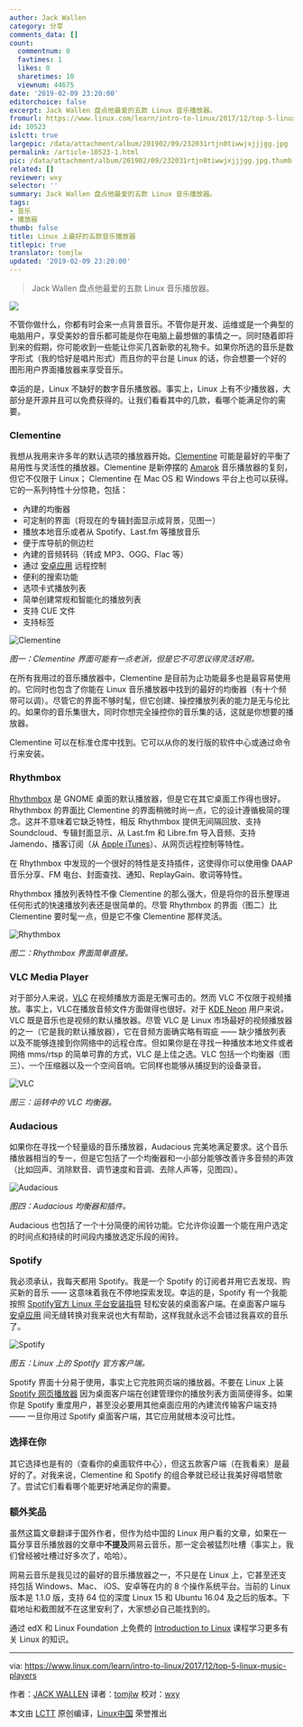 ```yaml
---
author: Jack Wallen
category: 分享
comments_data: []
count:
  commentnum: 0
  favtimes: 1
  likes: 0
  sharetimes: 10
  viewnum: 44675
date: '2019-02-09 23:20:00'
editorchoice: false
excerpt: Jack Wallen 盘点他最爱的五款 Linux 音乐播放器。
fromurl: https://www.linux.com/learn/intro-to-linux/2017/12/top-5-linux-music-players
id: 10523
islctt: true
largepic: /data/attachment/album/201902/09/232031rtjn0tiwwjxjjjgg.jpg
permalink: /article-10523-1.html
pic: /data/attachment/album/201902/09/232031rtjn0tiwwjxjjjgg.jpg.thumb.jpg
related: []
reviewer: wxy
selector: ''
summary: Jack Wallen 盘点他最爱的五款 Linux 音乐播放器。
tags:
- 音乐
- 播放器
thumb: false
title: Linux 上最好的五款音乐播放器
titlepic: true
translator: tomjlw
updated: '2019-02-09 23:20:00'
---
```



> 
> Jack Wallen 盘点他最爱的五款 Linux 音乐播放器。
> 
> 
> 


![](/data/attachment/album/201902/09/232031rtjn0tiwwjxjjjgg.jpg)


不管你做什么，你都有时会来一点背景音乐。不管你是开发、运维或是一个典型的电脑用户，享受美妙的音乐都可能是你在电脑上最想做的事情之一。同时随着即将到来的假期，你可能收到一些能让你买几首新歌的礼物卡。如果你所选的音乐是数字形式（我的恰好是唱片形式）而且你的平台是 Linux 的话，你会想要一个好的图形用户界面播放器来享受音乐。


幸运的是，Linux 不缺好的数字音乐播放器。事实上，Linux 上有不少播放器，大部分是开源并且可以免费获得的。让我们看看其中的几款，看哪个能满足你的需要。


### Clementine


我想从我用来许多年的默认选项的播放器开始。[Clementine](https://www.clementine-player.org/) 可能是最好的平衡了易用性与灵活性的播放器。Clementine 是新停摆的 [Amarok](https://en.wikipedia.org/wiki/Amarok_(software)) 音乐播放器的复刻，但它不仅限于 Linux； Clementine 在 Mac OS 和 Windows 平台上也可以获得。它的一系列特性十分惊艳，包括：


* 內建的均衡器
* 可定制的界面（将现在的专辑封面显示成背景，见图一）
* 播放本地音乐或者从 Spotify、Last.fm 等播放音乐
* 便于库导航的侧边栏
* 內建的音频转码（转成 MP3、OGG、Flac 等）
* 通过 [安卓应用](https://play.google.com/store/apps/details?id=de.qspool.clementineremote) 远程控制
* 便利的搜索功能
* 选项卡式播放列表
* 简单创建常规和智能化的播放列表
* 支持 CUE 文件
* 支持标签


![Clementine](/data/attachment/album/201902/09/232045h4rxs4rruk5yu4ze.jpg "Clementine")


*图一：Clementine 界面可能有一点老派，但是它不可思议得灵活好用。*


在所有我用过的音乐播放器中，Clementine 是目前为止功能最多也是最容易使用的。它同时也包含了你能在 Linux 音乐播放器中找到的最好的均衡器（有十个频带可以调）。尽管它的界面不够时髦，但它创建、操控播放列表的能力是无与伦比的。如果你的音乐集很大，同时你想完全操控你的音乐集的话，这就是你想要的播放器。


Clementine 可以在标准仓库中找到。它可以从你的发行版的软件中心或通过命令行来安装。


### Rhythmbox


[Rhythmbox](https://wiki.gnome.org/Apps/Rhythmbox) 是 GNOME 桌面的默认播放器，但是它在其它桌面工作得也很好。Rhythmbox 的界面比 Clementine 的界面稍微时尚一点，它的设计遵循极简的理念。这并不意味着它缺乏特性，相反 Rhythmbox 提供无间隔回放、支持 Soundcloud、专辑封面显示、从 Last.fm 和 Libre.fm 导入音频、支持 Jamendo、播客订阅（从 [Apple iTunes](https://www.apple.com/itunes/)）、从网页远程控制等特性。


在 Rhythmbox 中发现的一个很好的特性是支持插件，这使得你可以使用像 DAAP 音乐分享、FM 电台、封面查找、通知、ReplayGain、歌词等特性。


Rhythmbox 播放列表特性不像 Clementine 的那么强大，但是将你的音乐整理进任何形式的快速播放列表还是很简单的。尽管 Rhythmbox 的界面（图二）比 Clementine 要时髦一点，但是它不像 Clementine 那样灵活。


![Rhythmbox](/data/attachment/album/201902/09/232052ce3tcebcmgbtpzgt.jpg "Rhythmbox")


*图二：Rhythmbox 界面简单直接。*


### VLC Media Player


对于部分人来说，[VLC](https://www.videolan.org/vlc/index.html) 在视频播放方面是无懈可击的。然而 VLC 不仅限于视频播放。事实上，VLC在播放音频文件方面做得也很好。对于 [KDE Neon](https://neon.kde.org/) 用户来说，VLC 既是音乐也是视频的默认播放器。尽管 VLC 是 Linux 市场最好的视频播放器的之一（它是我的默认播放器），它在音频方面确实略有瑕疵 —— 缺少播放列表以及不能够连接到你网络中的远程仓库。但如果你是在寻找一种播放本地文件或者网络 mms/rtsp 的简单可靠的方式，VLC 是上佳之选。VLC 包括一个均衡器（图三）、一个压缩器以及一个空间音响。它同样也能够从捕捉到的设备录音。


![VLC](/data/attachment/album/201902/09/232101u2d2vss8qvva3mv2.jpg "VLC")


*图三：运转中的 VLC 均衡器。*


### Audacious


如果你在寻找一个轻量级的音乐播放器，Audacious 完美地满足要求。这个音乐播放器相当的专一，但是它包括了一个均衡器和一小部分能够改善许多音频的声效（比如回声、消除默音、调节速度和音调、去除人声等，见图四）。


![Audacious](/data/attachment/album/201902/09/232104s939zjr903e3r9ps.jpg "Audacious ")


*图四：Audacious 均衡器和插件。*


Audacious 也包括了一个十分简便的闹铃功能。它允许你设置一个能在用户选定的时间点和持续的时间段内播放选定乐段的闹铃。


### Spotify


我必须承认，我每天都用 Spotify。我是一个 Spotify 的订阅者并用它去发现、购买新的音乐 —— 这意味着我在不停地探索发现。幸运的是，Spotify 有一个我能按照 [Spotify官方 Linux 平台安装指导](https://www.spotify.com/us/download/linux/) 轻松安装的桌面客户端。在桌面客户端与 [安卓应用](https://play.google.com/store/apps/details?id=com.spotify.music) 间无缝转换对我来说也大有帮助，这样我就永远不会错过我喜欢的音乐了。


![Spotify](/data/attachment/album/201902/12/165519aib06x1t6h4f6cfj.jpg "Audacious ")


*图五：Linux 上的 Spotify 官方客户端。*


Spotify 界面十分易于使用，事实上它完胜网页端的播放器。不要在 Linux 上装 [Spotify 网页播放器](https://open.spotify.com/browse/featured) 因为桌面客户端在创建管理你的播放列表方面简便得多。如果你是 Spotify 重度用户，甚至没必要用其他桌面应用的內建流传输客户端支持 —— 一旦你用过 Spotify 桌面客户端，其它应用就根本没可比性。


### 选择在你


其它选择也是有的（查看你的桌面软件中心），但这五款客户端（在我看来）是最好的了。对我来说，Clementine 和 Spotify 的组合拳就已经让我美好得唱赞歌了。尝试它们看看哪个能更好地满足你的需要。


### 额外奖品


虽然这篇文章翻译于国外作者，但作为给中国的 Linux 用户看的文章，如果在一篇分享音乐播放器的文章中**不提及**网易云音乐，那一定会被猛烈吐槽（事实上，我们曾经被吐槽过好多次了，哈哈）。


网易云音乐是我见过的最好的音乐播放器之一，不只是在 Linux 上，它甚至还支持包括 Windows、Mac、 iOS、安卓等在内的 8 个操作系统平台。当前的 Linux 版本是 1.1.0 版，支持 64 位的深度 Linux 15 和 Ubuntu 16.04 及之后的版本。下载地址和截图就不在这里安利了，大家想必自己能找到的。


通过 edX 和 Linux Foundation 上免费的 [Introduction to Linux](https://training.linuxfoundation.org/linux-courses/system-administration-training/introduction-to-linux)  课程学习更多有关 Linux 的知识。




---


via: <https://www.linux.com/learn/intro-to-linux/2017/12/top-5-linux-music-players>


作者：[JACK WALLEN](https://www.linux.com/users/jlwallen) 译者：[tomjlw](https://github.com/tomjlw) 校对：[wxy](https://github.com/wxy)


本文由 [LCTT](https://github.com/LCTT/TranslateProject) 原创编译，[Linux中国](https://linux.cn/) 荣誉推出